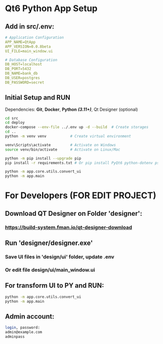 # Qt6 Python App Setup

## Add in src/.env:

```yml
# Application Configuration
APP_NAME=QtApp
APP_VERSION=0.0.8beta
UI_FILE=main_window.ui

# Database Configuration
DB_HOST=localhost
DB_PORT=5432
DB_NAME=bank_db
DB_USER=postgres
DB_PASSWORD=secret
```

## Initial Setup and RUN

Dependencies: **Git**, **Docker**, **Python** ***(3.11+)***, Qt Designer (optional)

```bash
cd src
cd deploy
docker-compose --env-file ../.env up -d --build  # Create storages
cd ..
python -m venv venv           # Create virtual environment

venv\Scripts\activate         # Activate on Windows
source venv/bin/activate      # Activate on Linux/Mac

python -m pip install --upgrade pip
pip install -r requirements.txt # Or pip install PyQt6 python-dotenv psycopg2-binary bcrypt PyQt6-Charts

python -m app.core.utils.convert_ui
python -m app.main
```

# For Developers (FOR EDIT PROJECT)

## Download QT Designer on Folder 'designer':

### https://build-system.fman.io/qt-designer-download

## Run 'designer/designer.exe'

### Save UI files in 'design/ui' folder, update .env

### Or edit file **design/ui/main_window.ui**

## For transform UI to PY and RUN:

```bash
python -m app.core.utils.convert_ui
python -m app.main
```

## Admin account:

```bash
login, password:
admin@example.com
adminpass
```
